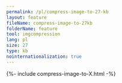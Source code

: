 ```yaml
---
permalink: /pl/compress-image-to-27-kb
layout: feature
fileName: compress-image-to-27kb
folderName: feature
tool: imgcompression
lang: pl
size: 27
type: kb
nointernationalization: true
---
```

{%- include compress-image-to-X.html -%}
      